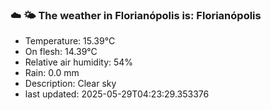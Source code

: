 ### ☁️ 🌤️  The weather in Florianópolis is: Florianópolis

- Temperature: 15.39°C
- On flesh: 14.39°C
- Relative air humidity: 54%
- Rain: 0.0 mm
- Description: Clear sky
- last updated: 2025-05-29T04:23:29.353376
